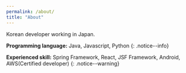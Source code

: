 ```yaml
---
permalink: /about/
title: "About"
---
```


Korean developer working in Japan.

**Programming language:** Java, Javascript, Python
{: .notice--info}

**Experienced skill:** Spring Framework, React, JSF Framework, Android, AWS(Certified developer)
{: .notice--warning}

